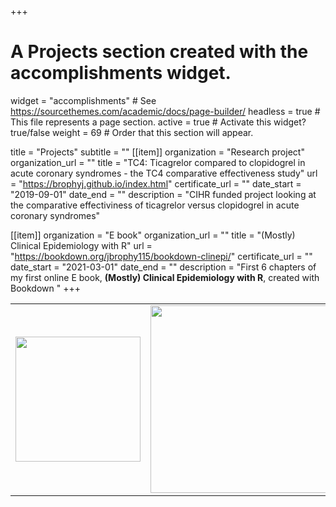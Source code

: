 +++
# A Projects section created with the accomplishments widget.
widget = "accomplishments"  # See https://sourcethemes.com/academic/docs/page-builder/
headless = true  # This file represents a page section.
active = true  # Activate this widget? true/false
weight = 69  # Order that this section will appear.

title = "Projects"
subtitle = ""
[[item]]
  organization = "Research project"
  organization_url = ""
  title = "TC4: Ticagrelor compared to clopidogrel in acute coronary syndromes - the TC4 comparative effectiveness study"
  url = "https://brophyj.github.io/index.html"
  certificate_url = ""
  date_start = "2019-09-01"
  date_end = ""
  description = "CIHR funded project looking at the comparative effectiviness of ticagrelor versus clopidogrel in acute coronary syndromes" 

[[item]]
  organization = "E book"
  organization_url = ""
  title = "(Mostly) Clinical Epidemiology with R"
  url = "https://bookdown.org/jbrophy115/bookdown-clinepi/"
  certificate_url = ""
  date_start = "2021-03-01"
  date_end = ""
  description = "First 6 chapters of my first online E book, **(Mostly) Clinical Epidemiology with R**, created with Bookdown "
+++


<table><tr>
<td> <img src="/img/scales.png" width="200"/> </td>
<td> <img src="/img/bookdown.png" width="300"/> </td>
</tr></table>   

